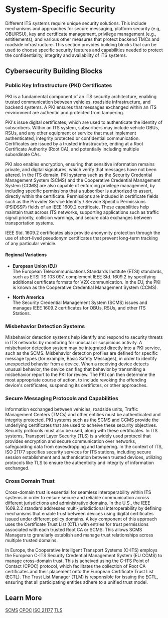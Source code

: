 # System-Specific Security

Different ITS systems require unique security solutions. This include mechanisms and approaches for secure messaging, platform security (e.g, OBU/RSU), key and certificate management, privilege management (e.g., entitlements), and various other measures that protect backend TMCs and roadside infrastructure.  This section provides building blocks that can be used to choose specific security features and capabilities needed to protect the confidentiality, integrity and availability of ITS systems. 

## Cybersecurity Building Blocks

### Public Key Infrastructure (PKI) Certificates
PKI is a fundamental component of an ITS security architecture, enabling trusted communication between vehicles, roadside infrastructure, and backend systems. A PKI ensures that messages exchanged within an ITS environment are authentic and protected from tampering.

PKI's issue digital certificates, which are used to authenticate the identity of subscribers. Within an ITS system, subscribers may include vehicle OBUs, RSUs, and any other equipment or service that must implement authenticated, integrity protected or confidential communication. Certificates are issued by a trusted infrastrucutre, ending at a Root Certificate Authority (Root CA), and potentially including multiple subordinate CAs. 

PKI also enables encryption, ensuring that sensitive information remains private, and digital signatures, which verify that messages have not been altered. In the ITS domain, PKI systems such as the Security Credential Management System (SCMS) and the Cooperative Credential Management System (CCMS) are also capable of enforcing privilege management, by including specific permissions that a subscriber is authorized to assert, directly within the certificate. Permissions are included in certificate fields such as the Provider Service Identity / Service Specific Permissions (PSIDSSP) fields of an IEEE 1609.2 certificate. These capabilities help maintain trust across ITS networks, supporting applications such as traffic signal priority, collision warnings, and secure data exchanges between transportation systems.

IEEE Std. 1609.2 certificates also provide anonymity protection through the use of short-lived pseudonym certificates that prevent long-term tracking of any particular vehicle.

#### Regional Variations

- **European Union (EU)**  
  The European Telecommunications Standards Institute (ETSI) standards, such as ETSI TS 103 097, complement IEEE Std. 1609.2 by specifying additional certificate formats for V2X communication. In the EU, the PKI is known as the Cooperative Credential Management System (CCMS). 

- **North America**  
  The Security Credential Management System (SCMS) issues and manages IEEE 1609.2 certificates for OBUs, RSUs, and other ITS Stations.

### Misbehavior Detection Systems
Misbehavior detection systems help identify and respond to security threats in ITS networks by monitoring for unusual or suspicious activity. A misbehavior detection system may be integrated directly into a PKI service, such as the SCMS. Misbehavior detection profiles are defined for specific message types (for example, Basic Safety Messages), in order to identify unexpected behavior from a device. When a receiving device detects unusual behavior, the device can flag that behavior by transmiting a misbehavior report to the PKI for review. The PKI can then determine the most appropriate course of action, to include revoking the offending device's certificates, suspending its certifictes, or other approaches. 

### Secure Messaging Protocols and Capabilities
Information exchanged between vehicles, roadside units, Traffic Management Centers (TMCs) and other entities must be authenticated and integrity protected. PKI systems such as the SCMS and CCMS provide the underlying certificates that are used to acheive these security objectives. Security protocols must also be used, along with these certificates. In ITS systems, Transport Layer Security (TLS) is a widely used protocol that provides encryption and secure communication over networks, safeguarding data from eavesdropping and tampering. In the context of ITS, ISO 21177 specifies security services for ITS stations, including secure session establishment and authentication between trusted devices, utilizing protocols like TLS to ensure the authenticity and integrity of information exchanged. 

### Cross Domain Trust
Cross-domain trust is essential for seamless interoperability within ITS systems in order to ensure secure and reliable communication across different jurisdictions and administrative domains. In the U.S., the IEEE 1609.2.2 standard addresses multi-jurisdictional interoperability by defining mechanisms that enable trust between devices using digital certificates issued under different policy domains. A key component of this approach uses the Certificate Trust List (CTL) with entries for trust permissions associated with each trusted Root CA or SCMS. This allows SCMS Managers to granularly establish and manage trust relationships across multiple trusted domains. 

In Europe, the Cooperative Intelligent Transport Systems (C-ITS) employs the European C-ITS Security Credential Management System (EU CCMS) to manage cross-domain trust. This is acheived using the C-ITS Point of Contact (CPOC) protocol, which facilitates the collection of Root CA certificates and their placement onto the European Certificate Trust List (ECTL). The Trust List Manager (TLM) is responsible for issuing the ECTL, ensuring that all participating entities adhere to a unified trust model. 

## Learn More
[SCMS](https://cpoc.jrc.ec.europa.eu/data/documents/EU_CCMS_CPOC_Protocol_Release_1_2.pdf)
[CPOC](https://cpoc.jrc.ec.europa.eu/data/documents/EU_CCMS_CPOC_Protocol_Release_1_2.pdf)
[ISO 21177](https://www.iso.org/standard/87225.html)
[TLS](https://datatracker.ietf.org/doc/html/rfc8446)




